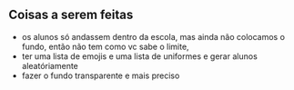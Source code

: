 ## Coisas a serem feitas

- os alunos só andassem dentro da escola, mas ainda não colocamos o fundo, então não tem como vc sabe o limite, 
- ter uma lista de emojis e uma lista de uniformes e gerar alunos aleatóriamente
- fazer o fundo transparente e mais preciso

